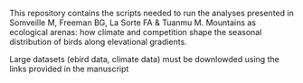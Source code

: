 This repository contains the scripts needed to run the analyses presented in Somveille M, Freeman BG, La Sorte FA & Tuanmu M. Mountains as ecological arenas: how climate and competition shape the seasonal distribution of birds along elevational gradients.

Large datasets (ebird data, climate data) must be downlowded using the links provided in the manuscript
